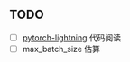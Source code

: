 TODO
---

- [ ] [pytorch-lightning](https://github.com/PyTorchLightning/pytorch-lightning) 代码阅读
- [ ] max_batch_size 估算